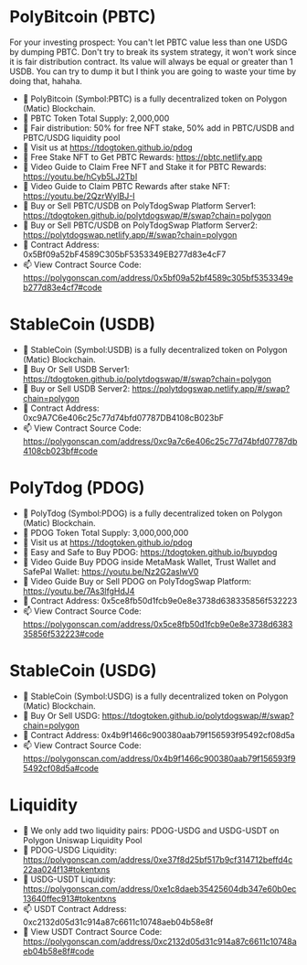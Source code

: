 # PolyBitcoin (PBTC)
For your investing prospect: You can't let PBTC value less than one USDG by dumping PBTC. 
Don't try to break its system strategy, it won't work since it is fair distribution contract. 
Its value will always be equal or greater than 1 USDB. You can try to dump it but I think you are going to waste your time by doing that, hahaha.

- 👋 PolyBitcoin (Symbol:PBTC) is a fully decentralized token on Polygon (Matic) Blockchain.
- 👀 PBTC Token Total Supply: 2,000,000
- 🌱 Fair distribution: 50% for free NFT stake, 50% add in PBTC/USDB and PBTC/USDG liquidity pool
- 👋 Visit us at https://tdogtoken.github.io/pdog
- 💞️ Free Stake NFT to Get PBTC Rewards: https://pbtc.netlify.app
- 👀 Video Guide to Claim Free NFT and Stake it for PBTC Rewards: https://youtu.be/hCyb5LJ2TbI
- 👀 Video Guide to Claim PBTC Rewards after stake NFT: https://youtu.be/2QzrWyIBJ-I
- 🌱 Buy or Sell PBTC/USDB on PolyTdogSwap Platform Server1: https://tdogtoken.github.io/polytdogswap/#/swap?chain=polygon
- 🌱 Buy or Sell PBTC/USDB on PolyTdogSwap Platform Server2: https://polytdogswap.netlify.app/#/swap?chain=polygon
- 💞️ Contract Address: 0x5Bf09a52bF4589C305bF5353349EB277d83e4cF7
- 📫 View Contract Source Code: https://polygonscan.com/address/0x5bf09a52bf4589c305bf5353349eb277d83e4cf7#code

# StableCoin (USDB)
- 👋 StableCoin (Symbol:USDB) is a fully decentralized token on Polygon (Matic) Blockchain.
- 🌱 Buy Or Sell USDB Server1: https://tdogtoken.github.io/polytdogswap/#/swap?chain=polygon
- 🌱 Buy or Sell USDB Server2: https://polytdogswap.netlify.app/#/swap?chain=polygon
- 💞️ Contract Address: 0xc9A7C6e406c25c77d74bfd07787DB4108cB023bF
- 📫 View Contract Source Code: https://polygonscan.com/address/0xc9a7c6e406c25c77d74bfd07787db4108cb023bf#code

# PolyTdog (PDOG)
- 👋 PolyTdog (Symbol:PDOG) is a fully decentralized token on Polygon (Matic) Blockchain.
- 👀 PDOG Token Total Supply: 3,000,000,000
- 🌱 Visit us at https://tdogtoken.github.io/pdog
- 👋 Easy and Safe to Buy PDOG: https://tdogtoken.github.io/buypdog
- 👀 Video Guide Buy PDOG inside MetaMask Wallet, Trust Wallet and SafePal Wallet: https://youtu.be/Nz2G2aslwV0
- 👀 Video Guide Buy or Sell PDOG on PolyTdogSwap Platform: https://youtu.be/7As3lfgHdJ4
- 💞️ Contract Address: 0x5ce8fb50d1fcb9e0e8e3738d638335856f532223
- 📫 View Contract Source Code: https://polygonscan.com/address/0x5ce8fb50d1fcb9e0e8e3738d638335856f532223#code

# StableCoin (USDG)
- 👋 StableCoin (Symbol:USDG) is a fully decentralized token on Polygon (Matic) Blockchain.
- 🌱 Buy Or Sell USDG: https://tdogtoken.github.io/polytdogswap/#/swap?chain=polygon
- 💞️ Contract Address: 0x4b9f1466c900380aab79f156593f95492cf08d5a
- 📫 View Contract Source Code: https://polygonscan.com/address/0x4b9f1466c900380aab79f156593f95492cf08d5a#code

# Liquidity 
- 👋 We only add two liquidity pairs: PDOG-USDG and USDG-USDT on Polygon Uniswap Liquidity Pool
- 🌱 PDOG-USDG Liquidity: https://polygonscan.com/address/0xe37f8d25bf517b9cf314712beffd4c22aa024f13#tokentxns
- 💞️ USDG-USDT Liquidity: https://polygonscan.com/address/0xe1c8daeb35425604db347e60b0ec13640ffec913#tokentxns
- 📫 USDT Contract Address: 0xc2132d05d31c914a87c6611c10748aeb04b58e8f
- 🌱 View USDT Contract Source Code: https://polygonscan.com/address/0xc2132d05d31c914a87c6611c10748aeb04b58e8f#code
